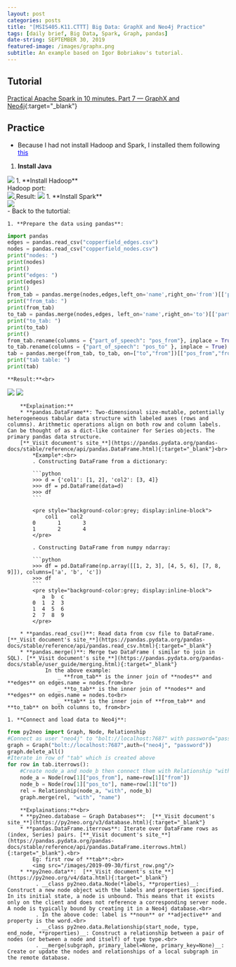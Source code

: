 ```yaml
---
layout: post
categories: posts
title: "[MSIS405.K11.CTTT] Big Data: GraphX and Neo4j Practice"
tags: [daily brief, Big Data, Spark, Graph, pandas]
date-string: SEPTEMBER 30, 2019
featured-image: /images/graphx.png
subtitle: An example based on Igor Bobriakov's tutorial.
---
```


## Tutorial
[Practical Apache Spark in 10 minutes. Part 7 — GraphX and Neo4j](https://medium.com/data-science-school/practical-apache-spark-in-10-minutes-part-7-graphx-and-neo4j-b6b01cffa4fd){:target="_blank"}
## Practice
- Because I had not install Hadoop and Spark, I installed them following <a style="color:blue;" href="https://medium.com/data-science-school/practical-apache-spark-in-10-minutes-part-1-ubuntu-installation-f69bbb17ee9d" target="_blank">this</a>
1. **Install Java**<br>
<img src="/images/2019-09-30/java_version.png">
1. **Install Hadoop**<br>
Hadoop port:<br>
<a href="https://stackoverflow.com/questions/22855232/default-namenode-port-of-hdfs-is-50070-but-i-have-come-across-at-some-places-802" target="_blank">
<img src="/images/2019-09-30/hadoop_port.png">
</a>
Result:
<img src="/images/2019-09-30/hadoop_test.png">
1. **Install Spark**<br>
<img src="/images/2019-09-30/spark_res.png"><br>
- Back to the tutortial:

    1. **Prepare the data using pandas**:
``` python
import pandas
edges = pandas.read_csv("copperfield_edges.csv")
nodes = pandas.read_csv("copperfield_nodes.csv")
print("nodes: ")
print(nodes)
print()
print("edges: ")
print(edges)
print()
from_tab = pandas.merge(nodes,edges,left_on='name',right_on='from')[['part_of_speech','from','to']]
print("from_tab: ")
print(from_tab)
to_tab = pandas.merge(nodes,edges, left_on='name',right_on='to')[['part_of_speech','to','from']]
print("to_tab: ")
print(to_tab)
print()
from_tab.rename(columns = {"part_of_speech": "pos_from"}, inplace = True)
to_tab.rename(columns = {"part_of_speech": "pos_to" }, inplace = True)
tab = pandas.merge(from_tab, to_tab, on=["to","from"])[["pos_from","from","pos_to","to"]]
print("tab table: ")
print(tab)
```
    **Result:**<br>
<img src="/images/2019-09-30/node_edge.png"/>
<img src="/images/2019-09-30/tab_table.png"/>

        **Explaination:**
        * **pandas.DataFrame**: Two-dimensional size-mutable, potentially heterogeneous tabular data structure with labeled axes (rows and columns). Arithmetic operations align on both row and column labels. Can be thought of as a dict-like container for Series objects. The primary pandas data structure.
        [**_Visit document's site_**](https://pandas.pydata.org/pandas-docs/stable/reference/api/pandas.DataFrame.html){:target="_blank"}<br>
            *Example*:<br>
            . Constructing DataFrame from a dictionary:

            ```python
            >>> d = {'col1': [1, 2], 'col2': [3, 4]}
            >>> df = pd.DataFrame(data=d)
            >>> df
            ```

            <pre style="background-color:grey; display:inline-block">
                col1    col2
            0       1       3
            1       2       4       
            </pre>

            . Constructing DataFrame from numpy ndarray:

            ```python
            >>> df = pd.DataFrame(np.array([[1, 2, 3], [4, 5, 6], [7, 8, 9]]), columns=['a', 'b', 'c'])
            >>> df
            ``` 
            <pre style="background-color:grey; display:inline-block">
               a  b  c  
            0  1  2  3  
            1  4  5  6  
            2  7  8  9  
            </pre>

        * **pandas.read_csv()**: Read data from csv file to DataFrame. [**_Visit document's site_**](https://pandas.pydata.org/pandas-docs/stable/reference/api/pandas.read_csv.html){:target="_blank"}
        * **pandas.merge()**: Merge two DataFrame ( similar to join in SQL). [**_Visit document's site_**](https://pandas.pydata.org/pandas-docs/stable/user_guide/merging.html){:target="_blank"}    
                In the above example:              
                    _ **from_tab** is the inner join of **nodes** and **edges** on edges.name = nodes.from<br>
                    _ **to_tab** is the inner join of **nodes** and **edges** on edges.name = nodes.to<br>
                    _ **tab** is the inner join of **from_tab** and **to_tab** on both columns to, from<br>
                   
    1. **Connect and load data to Neo4j**:
``` python
from py2neo import Graph, Node, Relationship
#Connect as user "neo4j" to "bolt://localhost:7687" with password="password"
graph = Graph("bolt://localhost:7687",auth=("neo4j", "password"))
graph.delete_all()
#Iterate in row of "tab" which is created above
for row in tab.iterrows():
    #Create node_a and node_b then connect them with Relationship "with"
    node_a = Node(row[1]["pos_from"], name=row[1]["from"])
    node_b = Node(row[1]["pos_to"], name=row[1]["to"])
    rel = Relationship(node_a, "with", node_b)
    graph.merge(rel, "with", "name")
```
        **Explainations:**<br>
        * **py2neo.database – Graph Databases**:  [**_Visit document's site_**](https://py2neo.org/v3/database.html){:target="_blank"}
        * **pandas.DataFrame.iterrows**: Iterate over DataFrame rows as (index, Series) pairs. [**_Visit document's site_**](https://pandas.pydata.org/pandas-docs/stable/reference/api/pandas.DataFrame.iterrows.html){:target="_blank"}.<br>
            Eg: first row of **tab**:<br>
            <img src="/images/2019-09-30/first_row.png"/>
        * **py2neo.data**:  [**_Visit document's site_**](https://py2neo.org/v4/data.html){:target="_blank"}             
             . __class py2neo.data.Node(*labels, **properties)__: Construct a new node object with the labels and properties specified. In its initial state, a node is unbound. This means that it exists only on the client and does not reference a corresponding server node. A node is typically bound by creating it in a Neo4j database.<br>
             . In the above code: label is **noun** or **adjective** and property is the word.<br>
             . __class py2neo.data.Relationship(start_node, type, end_node, **properties)__: Construct a relationship between a pair of nodes (or between a node and itself) of type type.<br>
             . __merge(subgraph, primary_label=None, primary_key=None)__: Create or update the nodes and relationships of a local subgraph in the remote database. 


            

              

